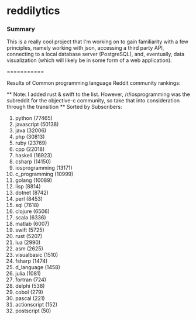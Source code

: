 reddilytics
===========

### Summary

This is a really cool project that I'm working on to gain familiarity with a few principles, namely working with json,
accessing a third party API, connecting to a local database server (PostgreSQL), and, eventually, data visualization (which will likely be in some form of a web application). 

===========


Results of Common programming language Reddit community rankings: 


** Note: I added rust & swift to the list.  However, /r/iosprogramming was the subreddit for the objective-c community, so take that into consideration through the transition **
Sorted by Subscribers: 

1. python (77465)
2. javascript (50138)
3. java (32006)
4. php (30813)
5. ruby (23769)
6. cpp (22018)
7. haskell (16923)
8. csharp (14150)
9. iosprogramming (13171)
10. c_programming (10999)
11. golang (10089)
12. lisp (8814)
13. dotnet (8742)
14. perl (8453)
15. sql (7618)
16. clojure (6506)
17. scala (6336)
18. matlab (6007)
19. swift (5725)
20. rust (5207)
21. lua (2990)
22. asm (2625)
23. visualbasic (1510)
24. fsharp (1474)
25. d_language (1458)
26. julia (1081)
27. fortran (724)
28. delphi (538)
29. cobol (279)
30. pascal (221)
31. actionscript (152)
32. postscript (50)
